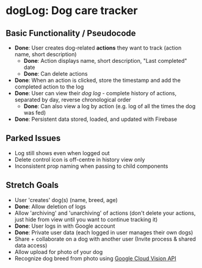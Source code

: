 # dogLog: Dog care tracker

## Basic Functionality / Pseudocode

- **Done**: User creates dog-related **actions** they want to track (action name, short description)
  - **Done**: Action displays name, short description, "Last completed" date
  - **Done**: Can delete actions
- **Done**: When an action is clicked, store the timestamp and add the completed action to the log
- **Done**: User can view their *dog log* - complete history of actions, separated by day, reverse chronological order
  - **Done**: Can also view a log by action (e.g. log of all the times the dog was fed)
- **Done**: Persistent data stored, loaded, and updated with Firebase

## Parked Issues

- Log still shows even when logged out
- Delete control icon is off-centre in history view only
- Inconsistent prop naming when passing to child components

## Stretch Goals

- User 'creates' dog(s) (name, breed, age)
- **Done**: Allow deletion of logs
- Allow 'archiving' and 'unarchiving' of actions (don't delete your actions, just hide from view until you want to continue tracking it)
- **Done**: User logs in with Google account
- **Done**: Private user data (each logged in user manages their own dogs)
- Share + collaborate on a dog with another user (Invite process & shared data access)
- Allow upload for photo of your dog
- Recognize dog breed from photo using [Google Cloud Vision API](https://cloud.google.com/vision/)